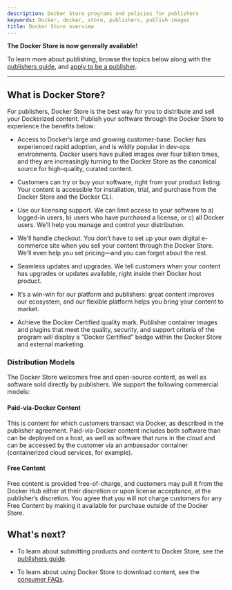 ```yaml
---
description: Docker Store programs and policies for publishers
keywords: Docker, docker, store, publishers, publish images
title: Docker Store overview
---
```

**The Docker Store is now generally available!**

To learn more about publishing, browse the topics below along with the [publishers guide](publish.md), and [apply to be a publisher](https://store.docker.com/publisher/signup).

* * *

## What is Docker Store?

For publishers, Docker Store is the best way for you to distribute and sell your Dockerized content. Publish your software through the Docker Store to experience the benefits below:

* Access to Docker’s large and growing customer-base. Docker has experienced rapid adoption, and is wildly popular in dev-ops environments. Docker users have pulled images over four billion times, and they are increasingly turning to the Docker Store as the canonical source for high-quality, curated content.

* Customers can try or buy your software, right from your product listing. Your content is accessible for installation, trial, and purchase from the Docker Store and the Docker CLI.

* Use our licensing support. We can limit access to your software to a) logged-in users, b) users who have purchased a license, or c) all Docker users. We’ll help you manage and control your distribution.

* We'll handle checkout. You don’t have to set up your own digital e-commerce site when you sell your content through the Docker Store. We'll even help you set pricing—and you can forget about the rest.

* Seamless updates and upgrades. We tell customers when your content has upgrades or updates available, right inside their Docker host product.

* It’s a win-win for our platform and publishers: great content improves our ecosystem, and our flexible platform helps you bring your content to market.

* Achieve the Docker Certified quality mark. Publisher container images and plugins that meet the quality, security, and support criteria of the program will display a “Docker Certified” badge within the Docker Store and external marketing.

### Distribution Models

The Docker Store welcomes free and open-source content, as well as software sold directly by publishers. We support the following commercial models:

#### Paid-via-Docker Content

This is content for which customers transact via Docker, as described in the publisher agreement. Paid-via-Docker content includes both software than can be deployed on a host, as well as software that runs in the cloud and can be accessed by the customer via an ambassador container (containerized cloud services, for example).

#### Free Content

Free content is provided free-of-charge, and customers may pull it from the Docker Hub either at their discretion or upon license acceptance, at the publisher’s discretion. You agree that you will not charge customers for any Free Content by making it available for purchase outside of the Docker Store.

## What's next?

* To learn about submitting products and content to Docker Store, see the [publishers guide](publish.md).

* To learn about using Docker Store to download content, see the [consumer FAQs](faq.md).